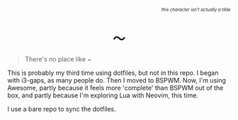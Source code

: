 <!---------------------------------------------------------------------------->

<div dir="rtl">
  <sub>
    <sup>
      <i>this character isn't actually a tilde</i>
    </sup>
  </sub>
</div>

<h1 align="center">
  <b>〜</b>
</h1>

<!---------------------------------------------------------------------------->

> There's no place like ~

This is probably my third time using dotfiles, but not in this repo. I began
with i3-gaps, as many people do. Then I moved to BSPWM. Now, I'm using Awesome,
partly because it feels more 'complete' than BSPWM out of the box, and partly
because I'm exploring Lua with Neovim, this time. 

I use a bare repo to sync the dotfiles.

<!---------------------------------------------------------------------------->

